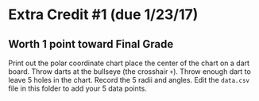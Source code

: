 # Extra Credit #1 (due 1/23/17)
## Worth 1 point toward Final Grade

Print out the polar coordinate chart place the center of the chart on a dart board. Throw
darts at the bullseye (the crosshair `+`). Throw enough dart to leave 5 holes in the
chart. Record the 5 radii and angles. Edit the `data.csv` file in this folder to add your
5 data points. 


